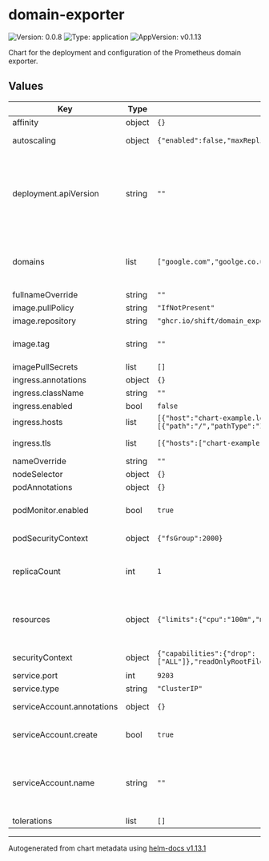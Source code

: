 # domain-exporter

![Version: 0.0.8](https://img.shields.io/badge/Version-0.0.8-informational?style=flat-square) ![Type: application](https://img.shields.io/badge/Type-application-informational?style=flat-square) ![AppVersion: v0.1.13](https://img.shields.io/badge/AppVersion-v0.1.13-informational?style=flat-square)

Chart for the deployment and configuration of the Prometheus domain exporter.

## Values

| Key | Type | Default | Description |
|-----|------|---------|-------------|
| affinity | object | `{}` |  |
| autoscaling | object | `{"enabled":false,"maxReplicas":100,"minReplicas":1,"targetCPUUtilizationPercentage":80}` | Leaving this in for the laughs |
| deployment.apiVersion | string | `""` | For those running 1.16 and less to define the apiVersion to be extensions/v1beta1, apps/v1beta1, or apps/v1beta2. Default: apps/v1 |
| domains | list | `["google.com","goolge.co.uk"]` | List of domains to statically scrape. Used to populate ConfigMap used in the pod. |
| fullnameOverride | string | `""` |  |
| image.pullPolicy | string | `"IfNotPresent"` |  |
| image.repository | string | `"ghcr.io/shift/domain_exporter"` |  |
| image.tag | string | `""` | Overrides the image tag whose default is the chart appVersion. |
| imagePullSecrets | list | `[]` |  |
| ingress.annotations | object | `{}` |  |
| ingress.className | string | `""` |  |
| ingress.enabled | bool | `false` |  |
| ingress.hosts | list | `[{"host":"chart-example.local","paths":[{"path":"/","pathType":"ImplementationSpecific"}]}]` | host ingress and path |
| ingress.tls | list | `[{"hosts":["chart-example.local"],"secretName":"chart-example-tls"}]` | tls secret ingress and hosts to use |
| nameOverride | string | `""` |  |
| nodeSelector | object | `{}` |  |
| podAnnotations | object | `{}` |  |
| podMonitor.enabled | bool | `true` | If disabled prometheus.io/scrape will be set to true. |
| podSecurityContext | object | `{"fsGroup":2000}` | Try and be as secure as possible |
| replicaCount | int | `1` | Number of replicas to run when auto-scaling (ha) is turned off. |
| resources | object | `{"limits":{"cpu":"100m","memory":"32Mi"},"requests":{"cpu":"10m","memory":"8Mi"}}` | Define the limits and requests for cpu and memory, default values should be reasonable. |
| securityContext | object | `{"capabilities":{"drop":["ALL"]},"readOnlyRootFilesystem":true,"runAsNonRoot":true,"runAsUser":1000}` | Try and be as secure as possible |
| service.port | int | `9203` |  |
| service.type | string | `"ClusterIP"` |  |
| serviceAccount.annotations | object | `{}` | Annotations to add to the service account |
| serviceAccount.create | bool | `true` | Specifies whether a service account should be created |
| serviceAccount.name | string | `""` | The name of the service account to use. If not set and create is true, a name is generated using the fullname template |
| tolerations | list | `[]` |  |

----------------------------------------------
Autogenerated from chart metadata using [helm-docs v1.13.1](https://github.com/norwoodj/helm-docs/releases/v1.13.1)
